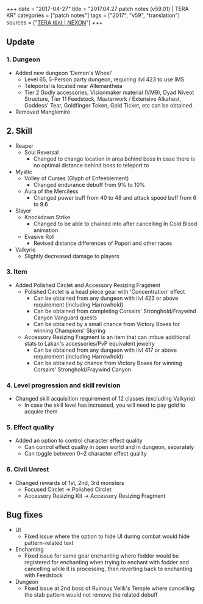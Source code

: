 +++
date = "2017-04-27"
title = "2017.04.27 patch notes (v59.01) | TERA KR"
categories = ["patch notes"]
tags = ["2017", "v59", "translation"]
sources = ["[TERA 테라 | NEXON](http://tera.nexon.com/news/update/view.aspx?n4articlesn=275)"]
+++

## Update

### **1.** Dungeon
- Added new dungeon 'Demon's Wheel'
  - Level 65, 5-Person party dungeon, requiring ilvl 423 to use IMS
  - Teleportal is located near Allemantheia
  - Tier 2 Godly accessories, Visionmaker material (VM9), Dyad Niveot Structure, Tier 11 Feedstock, Masterwork / Extensive Alkahest, Goddess' Tear, Goldfinger Token, Gold Ticket, etc can be obtained.
- Removed Manglemire

## **2.** Skill
- Reaper
  - Soul Reversal
    - Changed to change location in area behind boss in case there is no optimal distance behind boss to teleport to
- Mystic
  - Volley of Curses (Glyph of Enfeeblement)
    - Changed endurance debuff from 9% to 10%
  - Aura of the Merciless
    - Changed power buff from 40 to 48 and attack speed buff from 6 to 9.6
- Slayer
  - Knockdown Strike
    - Changed to be able to chained into after cancelling In Cold Blood animation
  - Evasive Roll
    - Revised distance differences of Popori and other races
- Valkyrie
  - Slightly decreased damage to players

### **3.** Item
- Added Polished Circlet and Accessory Resizing Fragment
  - Polished Circlet is a head piece gear with 'Concentration' effect
    - Can be obtained from any dungeon with ilvl 423 or above requirement (including Harrowhold)
    - Can be obtained from completing Corsairs' Stronghold/Fraywind Canyon Vanguard quests
    - Can be obtained by a small chance from Victory Boxes for winning Champions' Skyring
  - Accessory Resizing Fragment is an item that can imbue additional stats to Lakan's accessories/PvP equivalent jewelry
    - Can be obtained from any dungeon with ilvl 417 or above requirement (including Harrowhold)
    - Can be obtained by chance from Victory Boxes for winning Corsairs' Stronghold/Fraywind Canyon

### **4.** Level progression and skill revision
- Changed skill acquisition requirement of 12 classes (excluding Valkyrie)
  - In case the skill level has increased, you will need to pay gold to acquire them

### **5.** Effect quality
- Added an option to control character effect quality
  - Can control effect quality in open world and in dungeon, separately
  - Can toggle between 0~2 character effect quality

### **6.** Civil Unrest
- Changed rewards of 1st, 2nd, 3rd monsters
  - Focused Circlet -> Polished Circlet
  - Accessory Resizing Kit -> Accessory Resizing Fragment

## Bug fixes

- UI
  - Fixed issue where the option to hide UI during combat would hide pattern-related text
- Enchanting
  - Fixed issue for same gear enchanting where fodder would be registered for enchanting when trying to enchant with fodder and cancelling while it is processing, then reverting back to enchanting with Feedstock
- Dungeon
  - Fixed issue at 2nd boss of Ruinous Velik's Temple where cancelling the stab pattern would not remove the related debuff
